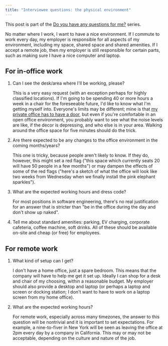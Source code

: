 ```yaml
---
title: "Interviewee questions: the physical environment"
---
```

This post is part of the
[Do you have any questions for me?](do-you-have-any-questions-for-me) series.

No matter where I work, I want to have a nice environment. If I commute to work
every day, my employer is responsible for all aspects of my environment,
including my space, shared space and shared amenities. If I accept a remote job,
then my employer is still responsible for certain parts, such as making sure I
have a nice computer and laptop.

## For in-office work

1. Can I see the desk/area where I'll be working, please?

   This is a very easy request (with an exception perhaps for highly
classified locations). If I'm going to be spending 40 or more hours a week in a
chair for the foreseeable future, I'd like to know what I'm getting myself
into.  Everyone's limits may be different; mine is that [my private office has
to have a door](on-private-offices), but even if you're comfortable in an open
office environment, you probably want to see what the noise levels are like, if
the decor is depressing, and who else is in your area. Walking around the
office space for five minutes should do the trick.

2. Are there expected to be any changes to the office environment in the coming
   months/years?

   This one is tricky, because people aren't likely to know. If they do,
however, this might set a red flag ("this space which currently seats 20 will
have 50 people in a few months") or may dampen the effects of some of the red
flags ("here's a sketch of what the office will look like two weeks from
Wednesday when we finally install the pink elephant sparkles").

3. What are the expected working hours and dress code?

   For most positions in software engineering, there's no real justification for
an answer that is stricter than "be in the office during the day and don't show
up naked".

4. Tell me about standard amenities: parking, EV charging, corporate cafeteria,
   coffee machine, soft drinks. All of these should be available on-site and
cheap (or free) for employees.

## For remote work

1. What kind of setup can I get?

   I don't have a home office, just a spare bedroom. This means that the company
will have to help me get it set up. Ideally I can shop for a desk and chair of
my choosing, within a reasonable budget. My employer should also provide a
desktop and laptop (or perhaps a laptop and screen or docking station; I don't
want to have to work on a laptop screen from my home office).

2. What are the expected working hours?

   For remote work, especially across many timezones, the answer to this
question will be nontrivial and it is important to set expectations. For
example, a nine-to-fiver in New York will be seen as leaving the office at 2pm
every day by a company in California. This may or may not be acceptable,
depending on the culture and nature of the job.
